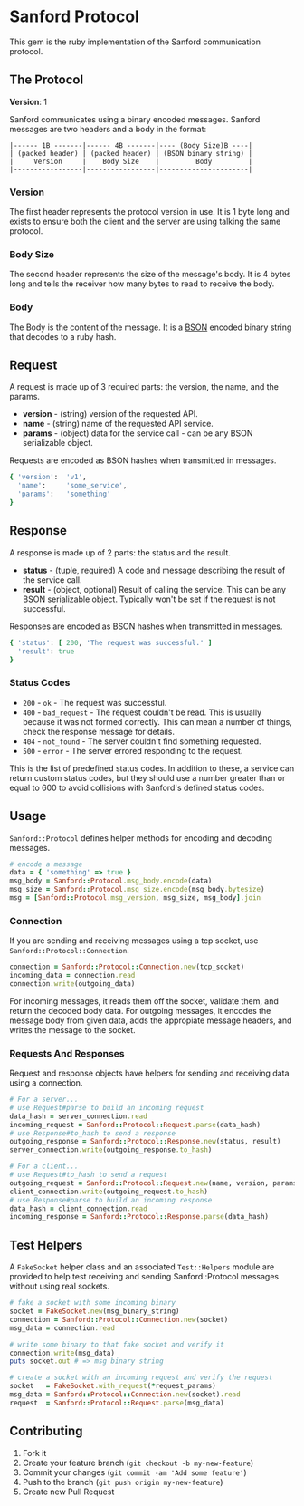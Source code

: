 # Sanford Protocol

This gem is the ruby implementation of the Sanford communication protocol.

## The Protocol

**Version**: 1

Sanford communicates using a binary encoded messages.  Sanford messages are two headers and a body in the format:

```
|------ 1B -------|------ 4B -------|---- (Body Size)B ----|
| (packed header) | (packed header) | (BSON binary string) |
|     Version     |    Body Size    |         Body         |
|-----------------|-----------------|----------------------|
```

### Version

The first header represents the protocol version in use.  It is 1 byte long and exists to ensure both the client and the server are using talking the same protocol.

### Body Size

The second header represents the size of the message's body.  It is 4 bytes long and tells the receiver how many bytes to read to receive the body.

### Body

The Body is the content of the message.  It is a [BSON](http://bsonspec.org/) encoded binary string that decodes to a ruby hash.

## Request

A request is made up of 3 required parts: the version, the name, and the params.

* **version** - (string) version of the requested API.
* **name**    - (string) name of the requested API service.
* **params**  - (object) data for the service call - can be any BSON serializable object.

Requests are encoded as BSON hashes when transmitted in messages.

```ruby
{ 'version':  'v1',
  'name':     'some_service',
  'params':   'something'
}
```

## Response

A response is made up of 2 parts: the status and the result.

* **status** - (tuple, required) A code and message describing the result of the service call.
* **result** - (object, optional) Result of calling the service. This can be any BSON serializable object.  Typically won't be set if the request is not successful.

Responses are encoded as BSON hashes when transmitted in messages.

```ruby
{ 'status': [ 200, 'The request was successful.' ]
  'result': true
}
```

### Status Codes

* `200` - `ok` - The request was successful.
* `400` - `bad_request` - The request couldn't be read. This is usually because it was not formed correctly. This can mean a number of things, check the response message for details.
* `404` - `not_found` - The server couldn't find something requested.
* `500` - `error` - The server errored responding to the request.

This is the list of predefined status codes. In addition to these, a service can return custom status codes, but they should use a number greater than or equal to 600 to avoid collisions with Sanford's defined status codes.

## Usage

`Sanford::Protocol` defines helper methods for encoding and decoding messages.

```ruby
# encode a message
data = { 'something' => true }
msg_body = Sanford::Protocol.msg_body.encode(data)
msg_size = Sanford::Protocol.msg_size.encode(msg_body.bytesize)
msg = [Sanford::Protocol.msg_version, msg_size, msg_body].join
```

### Connection

If you are sending and receiving messages using a tcp socket, use `Sanford::Protocol::Connection`.

```ruby
connection = Sanford::Protocol::Connection.new(tcp_socket)
incoming_data = connection.read
connection.write(outgoing_data)
```

For incoming messages, it reads them off the socket, validate them, and return the decoded body data.  For outgoing messages, it encodes the message body from given data, adds the appropiate message headers, and writes the message to the socket.

### Requests And Responses

Request and response objects have helpers for sending and receiving data using a connection.

```ruby
# For a server...
# use Request#parse to build an incoming request
data_hash = server_connection.read
incoming_request = Sanford::Protocol::Request.parse(data_hash)
# use Response#to_hash to send a response
outgoing_response = Sanford::Protocol::Response.new(status, result)
server_connection.write(outgoing_response.to_hash)

# For a client...
# use Request#to_hash to send a request
outgoing_request = Sanford::Protocol::Request.new(name, version, params)
client_connection.write(outgoing_request.to_hash)
# use Response#parse to build an incoming response
data_hash = client_connection.read
incoming_response = Sanford::Protocol::Response.parse(data_hash)
```

## Test Helpers

A `FakeSocket` helper class and an associated `Test::Helpers` module are provided to help test receiving and sending Sanford::Protocol messages without using real sockets.

```ruby
# fake a socket with some incoming binary
socket = FakeSocket.new(msg_binary_string)
connection = Sanford::Protocol::Connection.new(socket)
msg_data = connection.read

# write some binary to that fake socket and verify it
connection.write(msg_data)
puts socket.out # => msg binary string

# create a socket with an incoming request and verify the request
socket   = FakeSocket.with_request(*request_params)
msg_data = Sanford::Protocol::Connection.new(socket).read
request  = Sanford::Protocol::Request.parse(msg_data)
```

## Contributing

1. Fork it
2. Create your feature branch (`git checkout -b my-new-feature`)
3. Commit your changes (`git commit -am 'Add some feature'`)
4. Push to the branch (`git push origin my-new-feature`)
5. Create new Pull Request
